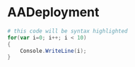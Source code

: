 # AADeployment


```powershell
# this code will be syntax highlighted
for(var i=0; i++; i < 10)
{
    Console.WriteLine(i);
}
```

  